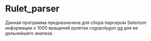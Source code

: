 # Rulet_parser
Данная программа предназначена для сбора парсером 
Selenium информации о 1000 вращений рулетки csgopolygon.gg
для ее дальнейшего анализа.
